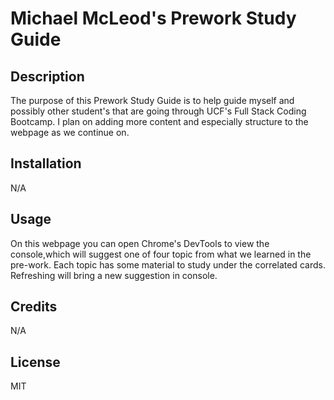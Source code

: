 # Michael McLeod's Prework Study Guide

## Description

The purpose of this Prework Study Guide is to help guide myself and possibly other student's that are going through UCF's Full Stack Coding Bootcamp. I plan on adding more content and especially structure to the webpage as we continue on.

## Installation

N/A

## Usage

On this webpage you can open Chrome's DevTools to view the console,which will suggest one of four topic from what we learned in the pre-work. Each topic has some material to study under the correlated cards. Refreshing will bring a new suggestion in console.

## Credits

N/A

## License

MIT